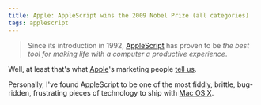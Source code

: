 ```yaml
---
title: Apple: AppleScript wins the 2009 Nobel Prize (all categories)
tags: applescript
---
```


> Since its introduction in 1992, [AppleScript](/wiki/AppleScript) has proven to be *the best tool for making life with a computer a productive experience*.

Well, at least that's what [Apple](/wiki/Apple)'s marketing people [tell us](http://www.apple.com/applescript/).

Personally, I've found AppleScript to be one of the most fiddly, brittle, bug-ridden, frustrating pieces of technology to ship with [Mac OS X](/wiki/Mac_OS_X).
